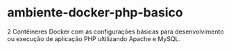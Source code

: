 # ambiente-docker-php-basico
2 Contêineres Docker com as configurações básicas para desenvolvimento ou execução de aplicação PHP ultilizando Apache e MySQL.
